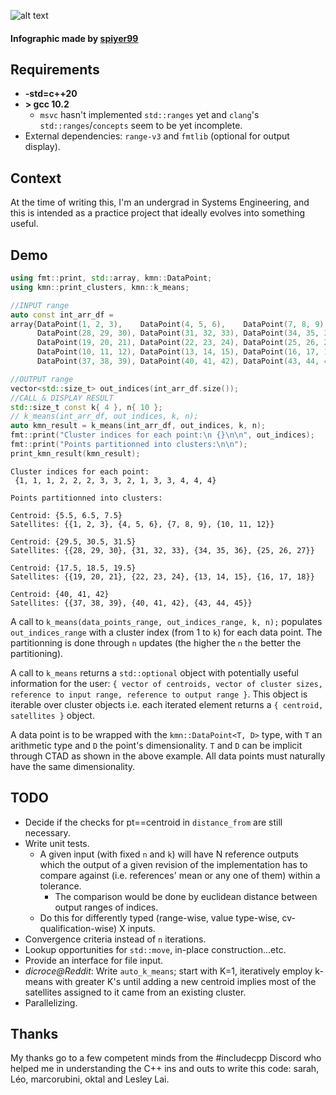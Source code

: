 ![alt text](https://i.imgur.com/RBXzdQ8.png)
#### Infographic made by [spiyer99](https://github.com/spiyer99)
## Requirements
- **-std=c++20**
- **> gcc 10.2**
    - `msvc` hasn't implemented `std::ranges` yet and `clang`'s `std::ranges`/`concepts` seem to be yet incomplete.
- External dependencies: `range-v3` and `fmtlib` (optional for output display).

## Context
At the time of writing this, I'm an undergrad in Systems Engineering, and this is intended as a practice project that ideally evolves into something useful.

## Demo
```cpp
using fmt::print, std::array, kmn::DataPoint;
using kmn::print_clusters, kmn::k_means;

//INPUT range
auto const int_arr_df =
array{DataPoint(1, 2, 3),    DataPoint(4, 5, 6),    DataPoint(7, 8, 9),
      DataPoint(28, 29, 30), DataPoint(31, 32, 33), DataPoint(34, 35, 36),
      DataPoint(19, 20, 21), DataPoint(22, 23, 24), DataPoint(25, 26, 27),
      DataPoint(10, 11, 12), DataPoint(13, 14, 15), DataPoint(16, 17, 18),
      DataPoint(37, 38, 39), DataPoint(40, 41, 42), DataPoint(43, 44, 45)};

//OUTPUT range
vector<std::size_t> out_indices(int_arr_df.size());
//CALL & DISPLAY RESULT
std::size_t const k{ 4 }, n{ 10 };
// k_means(int_arr_df, out_indices, k, n);
auto kmn_result = k_means(int_arr_df, out_indices, k, n);
fmt::print("Cluster indices for each point:\n {}\n\n", out_indices);
fmt::print("Points partitionned into clusters:\n\n");
print_kmn_result(kmn_result);
```
```
Cluster indices for each point:
 {1, 1, 1, 2, 2, 2, 3, 3, 2, 1, 3, 3, 4, 4, 4}

Points partitionned into clusters:

Centroid: {5.5, 6.5, 7.5}
Satellites: {{1, 2, 3}, {4, 5, 6}, {7, 8, 9}, {10, 11, 12}}

Centroid: {29.5, 30.5, 31.5}
Satellites: {{28, 29, 30}, {31, 32, 33}, {34, 35, 36}, {25, 26, 27}}

Centroid: {17.5, 18.5, 19.5}
Satellites: {{19, 20, 21}, {22, 23, 24}, {13, 14, 15}, {16, 17, 18}}

Centroid: {40, 41, 42}
Satellites: {{37, 38, 39}, {40, 41, 42}, {43, 44, 45}}
```
A call to `k_means(data_points_range, out_indices_range, k, n);` populates `out_indices_range` with a cluster index (from 1 to `k`) for each data point. The partitionning is done through `n` updates (the higher the `n` the better the partitioning).

A call to `k_means` returns a `std::optional` object with potentially useful information for the user: `{ vector of centroids, vector of cluster sizes, reference to input range, reference to output range }`. This object is iterable over cluster objects i.e. each iterated element returns a `{ centroid, satellites }` object.

A data point is to be wrapped with the `kmn::DataPoint<T, D>` type, with `T` an arithmetic type and `D` the point's dimensionality. `T` and `D` can be implicit through CTAD as shown in the above example. All data points must naturally have the same dimensionality.

## TODO
- Decide if the checks for pt==centroid in `distance_from` are still necessary.
- Write unit tests.
    - A given input (with fixed `n` and `k`) will have N reference outputs which the output of a given revision of the implementation has to compare against (i.e. references' mean or any one of them) within a tolerance.
        - The comparison would be done by euclidean distance between output ranges of indices.
    - Do this for differently typed (range-wise, value type-wise, cv-qualification-wise) X inputs.
- Convergence criteria instead of `n` iterations.
- Lookup opportunities for `std::move`, in-place construction...etc.
- Provide an interface for file input.
- *dicroce@Reddit*: Write `auto_k_means`; start with K=1, iteratively employ k-means with greater K's until adding a new centroid implies most of the satellites assigned to it came from an existing cluster.
- Parallelizing.

## Thanks
My thanks go to a few competent minds from the #includecpp Discord who helped me in understanding the C++ ins and outs to write this code: sarah, Léo, marcorubini, oktal and Lesley Lai.
